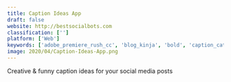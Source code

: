 ```yaml
---
title: Caption Ideas App
draft: false 
website: http://bestsocialbots.com
classification: ['']
platform: ['Web']
keywords: ['adobe_premiere_rush_cc', 'blog_kinja', 'bold', 'caption_cat', 'caption_this', 'captioned', 'captions_by_typito', 'cover', 'deeme', 'drake_captions', 'filmr', 'oghero', 'quik_by_gopro', 'socialsizes', 'spark_camera', 'typorama', 'videolicious', 'waymark']
image: 2020/04/Caption-Ideas-App.png
---
```

Creative & funny caption ideas for your social media posts